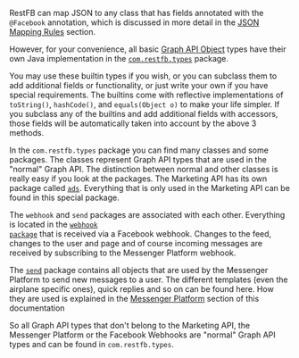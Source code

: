 RestFB can map JSON to any class that has fields annotated with the `@Facebook` annotation, which is discussed in more detail in the <a href="#json-mapping-rules">JSON Mapping Rules</a> section.

However, for your convenience, all basic <a target="_blank" href="http://developers.facebook.com/docs/reference/api/">Graph API Object</a> types have their own Java implementation in the <code><a target="_blank" href="/javadoc-2/com/restfb/types/package-summary.html">com.restfb.types</a></code> package.

You may use these builtin types if you wish, or you can subclass them to add additional fields or functionality, or just write your own if you have special requirements.  The builtins come with reflective implementations of `toString()`, `hashCode()`, and `equals(Object o)` to make your life simpler.  If you subclass any of the builtins and add additional fields with accessors, those fields will be automatically taken into account by the above 3 methods.

In the <code>com.restfb.types</code> package you can find many classes and some packages. The classes represent Graph API types that are used in the "normal" Graph API. The distinction between normal and other classes is really easy if you look at the packages. The Marketing API has its own package called <code><a target="_blank" href="/javadoc-2/com/restfb/types/ads/package-summary.html">ads</a></code>. Everything that is only used in the Marketing API can be found in this special package. 

The `webhook` and `send` packages are associated with each other. Everything is located in the <code><a target="_blank" href="/javadoc-2/com/restfb/types/webhook/package-summary.html">webhook package</a></code> that is received via a Facebook webhook. Changes to the feed, changes to the user and page and of course incoming messages are received by subscribing to the Messenger Platform webhook.

The <code><a target="_blank" href="/javadoc-2/com/restfb/types/send/package-summary.html">send</a></code> package contains all objects that are used by the Messenger Platform to send new messages to a user. The different templates (even the airplane specific ones), quick replies and so on can be found here. How they are used is explained in the <a href="#messenger-overview">Messenger Platform</a> section of this documentation

So all Graph API types that don't belong to the Marketing API, the Messenger Platform or the Facebook Webhooks are "normal" Graph API types and can be found in <code>com.restfb.types</code>.